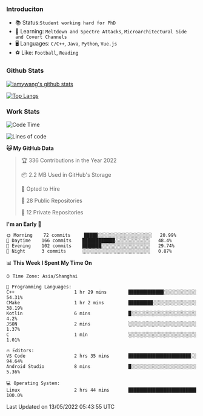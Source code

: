### Introduciton

- 📚 Status:`Student working hard for PhD`
- 🔎 Learning: `Meltdown and Spectre Attacks`, `Microarchitectural Side and Covert Channels`
- 🖥️ Languages: `C/C++`, `Java`, `Python`, `Vue.js`
- ⚽ Like: `Football`, `Reading`

### Github Stats

[![iamywang's github stats](https://github-readme-stats.vercel.app/api?username=iamywang&count_private=true&show_icons=true)]()

[![Top Langs](https://github-readme-stats.vercel.app/api/top-langs/?username=iamywang&layout=compact)]()

### Work Stats

<!--START_SECTION:waka-->
![Code Time](http://img.shields.io/badge/Code%20Time-303%20hrs%2023%20mins-blue)

![Lines of code](https://img.shields.io/badge/From%20Hello%20World%20I%27ve%20Written--40%20Thousand%20lines%20of%20code-blue)

**🐱 My GitHub Data** 

> 🏆 336 Contributions in the Year 2022
 > 
> 📦 2.2 MB Used in GitHub's Storage 
 > 
> 💼 Opted to Hire
 > 
> 📜 28 Public Repositories 
 > 
> 🔑 12 Private Repositories  
 > 
**I'm an Early 🐤** 

```text
🌞 Morning    72 commits     █████░░░░░░░░░░░░░░░░░░░░   20.99% 
🌆 Daytime    166 commits    ████████████░░░░░░░░░░░░░   48.4% 
🌃 Evening    102 commits    ███████░░░░░░░░░░░░░░░░░░   29.74% 
🌙 Night      3 commits      ░░░░░░░░░░░░░░░░░░░░░░░░░   0.87%

```


📊 **This Week I Spent My Time On** 

```text
⌚︎ Time Zone: Asia/Shanghai

💬 Programming Languages: 
C++                      1 hr 29 mins        █████████████░░░░░░░░░░░░   54.31% 
CMake                    1 hr 2 mins         █████████░░░░░░░░░░░░░░░░   38.19% 
Kotlin                   6 mins              █░░░░░░░░░░░░░░░░░░░░░░░░   4.2% 
JSON                     2 mins              ░░░░░░░░░░░░░░░░░░░░░░░░░   1.37% 
C                        1 min               ░░░░░░░░░░░░░░░░░░░░░░░░░   1.01%

🔥 Editors: 
VS Code                  2 hrs 35 mins       ███████████████████████░░   94.64% 
Android Studio           8 mins              █░░░░░░░░░░░░░░░░░░░░░░░░   5.36%

💻 Operating System: 
Linux                    2 hrs 44 mins       █████████████████████████   100.0%

```


 Last Updated on 13/05/2022 05:43:55 UTC
<!--END_SECTION:waka-->
